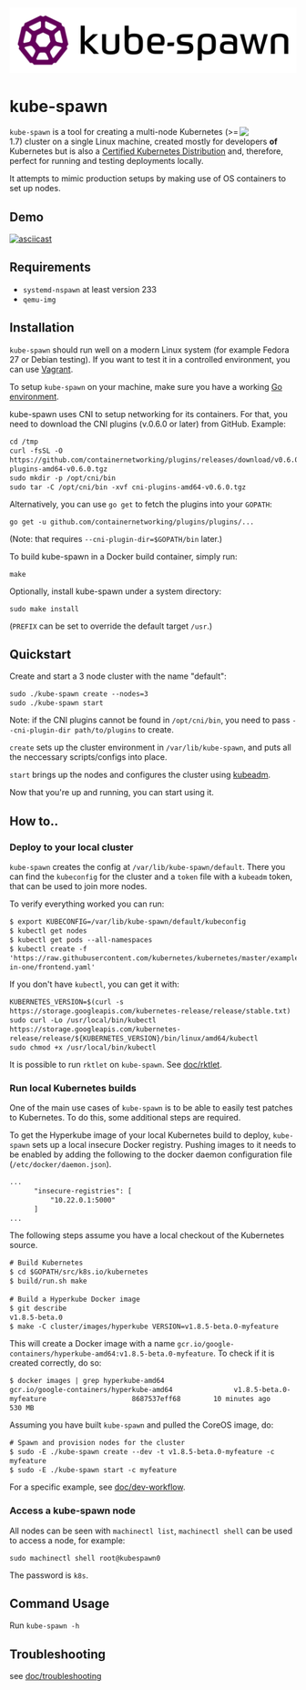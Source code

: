 ![kube-spawn Logo](logos/PNG/kube_spawn-horz_prpblkonwht.png)

# kube-spawn

<img src="https://raw.githubusercontent.com/cncf/artwork/master/kubernetes/certified-kubernetes/versionless/color/certified_kubernetes_color.png" align="right" width="100px">`kube-spawn` is a tool for creating a multi-node Kubernetes (>= 1.7) cluster on a single Linux machine, created mostly for developers __of__ Kubernetes but is also a [Certified Kubernetes Distribution](https://kubernetes.io/partners/#dist) and, therefore, perfect for running and testing deployments locally.

It attempts to mimic production setups by making use of OS containers to set up nodes.

## Demo

[![asciicast](https://asciinema.org/a/132605.png)](https://asciinema.org/a/132605)

## Requirements

* `systemd-nspawn` at least version 233
* `qemu-img`

## Installation

`kube-spawn` should run well on a modern Linux system (for example Fedora 27 or
Debian testing). If you want to test it in a controlled environment, you can
use [Vagrant](doc/vagrant.md).

To setup `kube-spawn` on your machine, make sure you have a working [Go
environment](https://golang.org/doc/install).

kube-spawn uses CNI to setup networking for its containers. For that, you need
to download the CNI plugins (v.0.6.0 or later) from GitHub. Example:

```
cd /tmp
curl -fsSL -O https://github.com/containernetworking/plugins/releases/download/v0.6.0/cni-plugins-amd64-v0.6.0.tgz
sudo mkdir -p /opt/cni/bin
sudo tar -C /opt/cni/bin -xvf cni-plugins-amd64-v0.6.0.tgz
```

Alternatively, you can use `go get` to fetch the plugins into your `GOPATH`:

```
go get -u github.com/containernetworking/plugins/plugins/...
```

(Note: that requires `--cni-plugin-dir=$GOPATH/bin` later.)

To build kube-spawn in a Docker build container, simply run:

```
make
```

Optionally, install kube-spawn under a system directory:

```
sudo make install
```

(`PREFIX` can be set to override the default target `/usr`.)

## Quickstart

Create and start a 3 node cluster with the name "default":

```
sudo ./kube-spawn create --nodes=3
sudo ./kube-spawn start
```

Note: if the CNI plugins cannot be found in `/opt/cni/bin`, you need to
pass `--cni-plugin-dir path/to/plugins` to create.

`create` sets up the cluster environment in `/var/lib/kube-spawn`, and puts all
the neccessary scripts/configs into place.

`start` brings up the nodes and configures the cluster using
[kubeadm](https://github.com/kubernetes/kubeadm).

Now that you're up and running, you can start using it.

## How to..

### Deploy to your local cluster

`kube-spawn` creates the config at `/var/lib/kube-spawn/default`. There you can find the `kubeconfig` for the cluster and a `token` file with a `kubeadm` token, that can be used to join more nodes.

To verify everything worked you can run:
```
$ export KUBECONFIG=/var/lib/kube-spawn/default/kubeconfig
$ kubectl get nodes
$ kubectl get pods --all-namespaces
$ kubectl create -f 'https://raw.githubusercontent.com/kubernetes/kubernetes/master/examples/guestbook/all-in-one/frontend.yaml'
```

If you don't have `kubectl`, you can get it with:
```
KUBERNETES_VERSION=$(curl -s https://storage.googleapis.com/kubernetes-release/release/stable.txt)
sudo curl -Lo /usr/local/bin/kubectl https://storage.googleapis.com/kubernetes-release/release/${KUBERNETES_VERSION}/bin/linux/amd64/kubectl
sudo chmod +x /usr/local/bin/kubectl
```

It is possible to run `rktlet` on `kube-spawn`. See [doc/rktlet](doc/rktlet.md).

### Run local Kubernetes builds

One of the main use cases of `kube-spawn` is to be able to easily test patches to
Kubernetes. To do this, some additional steps are required.

To get the Hyperkube image of your local Kubernetes build to deploy, `kube-spawn` sets up
a local insecure Docker registry. Pushing images to it needs to be enabled by adding
the following to the docker daemon configuration file (`/etc/docker/daemon.json`).

```
...
      "insecure-registries": [
          "10.22.0.1:5000"
      ]
...
```

The following steps assume you have a local checkout of the Kubernetes source.

```
# Build Kubernetes
$ cd $GOPATH/src/k8s.io/kubernetes
$ build/run.sh make

# Build a Hyperkube Docker image
$ git describe
v1.8.5-beta.0
$ make -C cluster/images/hyperkube VERSION=v1.8.5-beta.0-myfeature
```

This will create a Docker image with a name `gcr.io/google-containers/hyperkube-amd64:v1.8.5-beta.0-myfeature`.
To check if it is created correctly, do so:

```
$ docker images | grep hyperkube-amd64
gcr.io/google-containers/hyperkube-amd64               v1.8.5-beta.0-myfeature                     8687537eff68        10 minutes ago      530 MB
```

Assuming you have built `kube-spawn` and pulled the CoreOS image, do:

```
# Spawn and provision nodes for the cluster
$ sudo -E ./kube-spawn create --dev -t v1.8.5-beta.0-myfeature -c myfeature
$ sudo -E ./kube-spawn start -c myfeature
```

For a specific example, see [doc/dev-workflow](doc/dev-workflow.md).

### Access a kube-spawn node

All nodes can be seen with `machinectl list`, `machinectl shell` can be used to access a node, for example:

```
sudo machinectl shell root@kubespawn0
```

The password is `k8s`.


## Command Usage

Run `kube-spawn -h`

## Troubleshooting

see [doc/troubleshooting](doc/troubleshooting.md)
